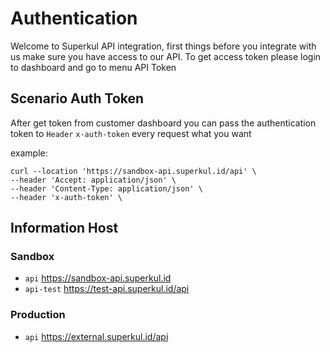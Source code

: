 # Authentication

Welcome to Superkul API integration, first things before you integrate with us make sure you have access to our API. To get access token please login to dashboard and go to menu API Token

## Scenario Auth Token
After get token from customer dashboard you can pass the authentication token to `Header` `x-auth-token` every request what you want

example:
```http request
curl --location 'https://sandbox-api.superkul.id/api' \
--header 'Accept: application/json' \
--header 'Content-Type: application/json' \
--header 'x-auth-token' \
```


## Information Host

### Sandbox
- `api` https://sandbox-api.superkul.id
- `api-test` https://test-api.superkul.id/api

### Production
- `api` https://external.superkul.id/api

